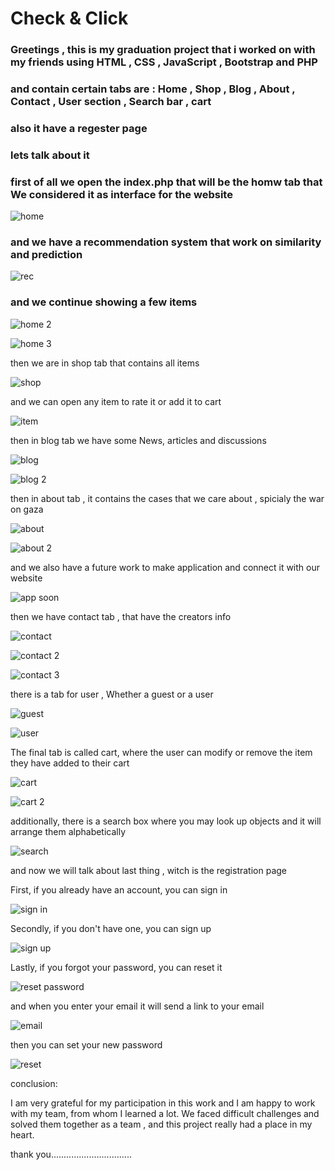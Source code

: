 # Check & Click
### Greetings , this is my graduation project that i worked on with my friends using HTML , CSS , JavaScript , Bootstrap and PHP
### and contain certain tabs are : Home , Shop , Blog , About , Contact , User section , Search bar , cart
### also it have a regester page 
### lets talk about it
### first of all we open the index.php that will be the homw tab that We considered it as interface for the website

![home](https://github.com/nightwolf077/Check-Click/assets/126972596/a1fcdd3d-6e60-4a34-aa5d-496ac31ecfb4)

### and we have a recommendation system that work on similarity and prediction 

![rec](https://github.com/nightwolf077/Check-Click/assets/126972596/994adb74-e881-42a1-84b6-cb05740034f2)

### and we continue showing a few items

![home 2](https://github.com/nightwolf077/Check-Click/assets/126972596/adac2bc9-ae50-416c-a501-fe4b583bd71d)

![home 3](https://github.com/nightwolf077/Check-Click/assets/126972596/70c9d592-565d-46f0-99b5-53aa62310b7d)



then we are in shop tab that contains all items

![shop](https://github.com/nightwolf077/Check-Click/assets/126972596/7591a9ba-d3ee-46df-813f-b3b3abd8e5fa)


and we can open any item to rate it or add it to cart

![item](https://github.com/nightwolf077/Check-Click/assets/126972596/d899cfca-f4b0-49c5-9df0-dedb49d5592d)



then in blog tab we have some News, articles and discussions

![blog](https://github.com/nightwolf077/Check-Click/assets/126972596/9ca17cbb-05b4-496a-af43-82d201312aa6)

![blog 2](https://github.com/nightwolf077/Check-Click/assets/126972596/62e4dca1-8635-49b8-acef-a8d765840fe0)



then in about tab , it contains the cases that we care about , spicialy the war on gaza

![about](https://github.com/nightwolf077/Check-Click/assets/126972596/be355d1c-b25e-485e-8c6c-92f2996e01d0)

![about 2](https://github.com/nightwolf077/Check-Click/assets/126972596/78dade2a-11b6-43bd-92fa-8a1789128a9b)


and we also have a future work to make application and connect it with our website

![app soon](https://github.com/nightwolf077/Check-Click/assets/126972596/f27c2a38-e30a-481a-a94d-97003afe8e63)



then we have contact tab , that have the creators info

![contact](https://github.com/nightwolf077/Check-Click/assets/126972596/6cee0d05-ad4c-46b4-a8c4-40b958566ddc)

![contact 2](https://github.com/nightwolf077/Check-Click/assets/126972596/92d7607c-ce05-4c5a-b8ba-76ef9a0d5f02)

![contact 3](https://github.com/nightwolf077/Check-Click/assets/126972596/5d4fd76d-4398-4ce7-b246-fd0ac53a413b)



there is a tab for user , Whether a guest or a user

![guest](https://github.com/nightwolf077/Check-Click/assets/126972596/a8a8935a-c5fa-45bf-8dc2-12299f044e17)

![user](https://github.com/nightwolf077/Check-Click/assets/126972596/d26a8c80-4c06-4585-90d8-ac869322d913)


The final tab is called cart, where the user can modify or remove the item they have added to their cart

![cart](https://github.com/nightwolf077/Check-Click/assets/126972596/80ab1ea0-8318-4a95-a103-1ae7910281c2)

![cart 2](https://github.com/nightwolf077/Check-Click/assets/126972596/02dfd90a-09c6-4d03-ae46-61d594776116)


additionally, there is a search box where you may look up objects and it will arrange them alphabetically

![search](https://github.com/nightwolf077/Check-Click/assets/126972596/1dc27a42-82be-480a-863d-4087eb1bc6e4)



and now we will talk about last thing , witch is the registration page

First, if you already have an account, you can sign in

![sign in](https://github.com/nightwolf077/Check-Click/assets/126972596/8ce320f8-0d13-43e5-9d63-79d9c68c96ad)

Secondly, if you don't have one, you can sign up

![sign up](https://github.com/nightwolf077/Check-Click/assets/126972596/3702bf33-9ac3-485e-8447-3190cb97b817)

Lastly, if you forgot your password, you can reset it

![reset password](https://github.com/nightwolf077/Check-Click/assets/126972596/b4d21611-4d9f-44c3-8b08-4468d8583851)

and when you enter your email it will send a link to your email

![email](https://github.com/nightwolf077/Check-Click/assets/126972596/ed7e3de6-ff2e-4016-9d5f-f07e96c91c1a)


then you can set your new password

![reset](https://github.com/nightwolf077/Check-Click/assets/126972596/d0e41741-620c-4aa0-9360-faea4286dc4a)




conclusion:

I am very grateful for my participation in this work and I am happy to work with my team, from whom I learned a lot. 
We faced difficult challenges and solved them together as a team , and this project really had a place in my heart.

thank you................................
